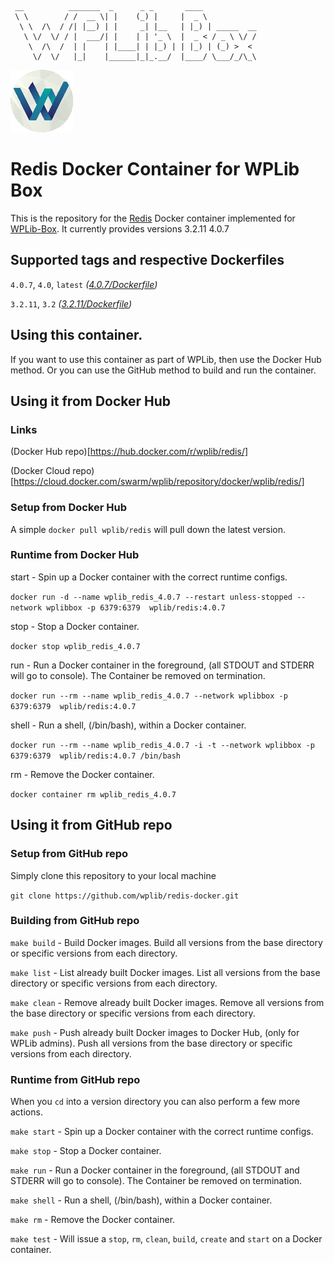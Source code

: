 ```
 __          _______  _      _ _       ____
 \ \        / /  __ \| |    (_) |     |  _ \
  \ \  /\  / /| |__) | |     _| |__   | |_) | _____  __
   \ \/  \/ / |  ___/| |    | | '_ \  |  _ < / _ \ \/ /
    \  /\  /  | |    | |____| | |_) | | |_) | (_) >  <
     \/  \/   |_|    |______|_|_.__/  |____/ \___/_/\_\
```

![WPLib-Box](https://github.com/wplib/wplib.github.io/raw/master/WPLib-Box-100x.png)


# Redis Docker Container for WPLib Box
This is the repository for the [Redis](https://redis.io/) Docker container implemented for [WPLib-Box](https://github.com/wplib/wplib-box).
It currently provides versions 3.2.11 4.0.7


## Supported tags and respective Dockerfiles

`4.0.7`, `4.0`, `latest` _([4.0.7/Dockerfile](https://github.com/wplib/redis-docker/blob/master/4.0.7/Dockerfile))_

`3.2.11`, `3.2` _([3.2.11/Dockerfile](https://github.com/wplib/redis-docker/blob/master/3.2.11/Dockerfile))_


## Using this container.
If you want to use this container as part of WPLib, then use the Docker Hub method.
Or you can use the GitHub method to build and run the container.


## Using it from Docker Hub

### Links
(Docker Hub repo)[https://hub.docker.com/r/wplib/redis/]

(Docker Cloud repo)[https://cloud.docker.com/swarm/wplib/repository/docker/wplib/redis/]


### Setup from Docker Hub
A simple `docker pull wplib/redis` will pull down the latest version.


### Runtime from Docker Hub
start - Spin up a Docker container with the correct runtime configs.

`docker run -d --name wplib_redis_4.0.7 --restart unless-stopped --network wplibbox -p 6379:6379  wplib/redis:4.0.7`

stop - Stop a Docker container.

`docker stop wplib_redis_4.0.7`

run - Run a Docker container in the foreground, (all STDOUT and STDERR will go to console). The Container be removed on termination.

`docker run --rm --name wplib_redis_4.0.7 --network wplibbox -p 6379:6379  wplib/redis:4.0.7`

shell - Run a shell, (/bin/bash), within a Docker container.

`docker run --rm --name wplib_redis_4.0.7 -i -t --network wplibbox -p 6379:6379  wplib/redis:4.0.7 /bin/bash`

rm - Remove the Docker container.

`docker container rm wplib_redis_4.0.7`


## Using it from GitHub repo

### Setup from GitHub repo
Simply clone this repository to your local machine

`git clone https://github.com/wplib/redis-docker.git`


### Building from GitHub repo
`make build` - Build Docker images. Build all versions from the base directory or specific versions from each directory.


`make list` - List already built Docker images. List all versions from the base directory or specific versions from each directory.


`make clean` - Remove already built Docker images. Remove all versions from the base directory or specific versions from each directory.


`make push` - Push already built Docker images to Docker Hub, (only for WPLib admins). Push all versions from the base directory or specific versions from each directory.


### Runtime from GitHub repo
When you `cd` into a version directory you can also perform a few more actions.

`make start` - Spin up a Docker container with the correct runtime configs.


`make stop` - Stop a Docker container.


`make run` - Run a Docker container in the foreground, (all STDOUT and STDERR will go to console). The Container be removed on termination.


`make shell` - Run a shell, (/bin/bash), within a Docker container.


`make rm` - Remove the Docker container.


`make test` - Will issue a `stop`, `rm`, `clean`, `build`, `create` and `start` on a Docker container.


